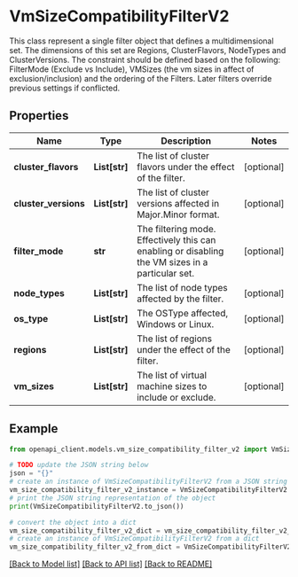 # VmSizeCompatibilityFilterV2

This class represent a single filter object that defines a multidimensional set. The dimensions of this set are Regions, ClusterFlavors, NodeTypes and ClusterVersions. The constraint should be defined based on the following: FilterMode (Exclude vs Include), VMSizes (the vm sizes in affect of exclusion/inclusion) and the ordering of the Filters. Later filters override previous settings if conflicted.

## Properties

Name | Type | Description | Notes
------------ | ------------- | ------------- | -------------
**cluster_flavors** | **List[str]** | The list of cluster flavors under the effect of the filter. | [optional] 
**cluster_versions** | **List[str]** | The list of cluster versions affected in Major.Minor format. | [optional] 
**filter_mode** | **str** | The filtering mode. Effectively this can enabling or disabling the VM sizes in a particular set. | [optional] 
**node_types** | **List[str]** | The list of node types affected by the filter. | [optional] 
**os_type** | **List[str]** | The OSType affected, Windows or Linux. | [optional] 
**regions** | **List[str]** | The list of regions under the effect of the filter. | [optional] 
**vm_sizes** | **List[str]** | The list of virtual machine sizes to include or exclude. | [optional] 

## Example

```python
from openapi_client.models.vm_size_compatibility_filter_v2 import VmSizeCompatibilityFilterV2

# TODO update the JSON string below
json = "{}"
# create an instance of VmSizeCompatibilityFilterV2 from a JSON string
vm_size_compatibility_filter_v2_instance = VmSizeCompatibilityFilterV2.from_json(json)
# print the JSON string representation of the object
print(VmSizeCompatibilityFilterV2.to_json())

# convert the object into a dict
vm_size_compatibility_filter_v2_dict = vm_size_compatibility_filter_v2_instance.to_dict()
# create an instance of VmSizeCompatibilityFilterV2 from a dict
vm_size_compatibility_filter_v2_from_dict = VmSizeCompatibilityFilterV2.from_dict(vm_size_compatibility_filter_v2_dict)
```
[[Back to Model list]](../README.md#documentation-for-models) [[Back to API list]](../README.md#documentation-for-api-endpoints) [[Back to README]](../README.md)


